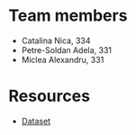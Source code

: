 # Team members

- Catalina Nica, 334
- Petre-Soldan Adela, 331
- Miclea Alexandru, 331

# Resources

 - [Dataset](https://www.kaggle.com/datasets/kalilurrahman/nvidia-stock-data-latest-and-updated?resource=download)